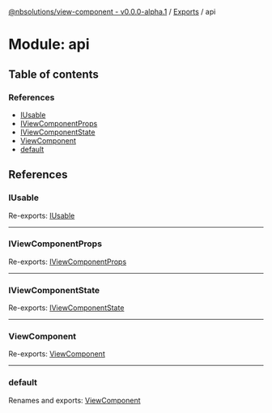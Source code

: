 [@nbsolutions/view-component - v0.0.0-alpha.1](../README.md) / [Exports](../modules.md) / api

# Module: api

## Table of contents

### References

- [IUsable](api.md#iusable)
- [IViewComponentProps](api.md#iviewcomponentprops)
- [IViewComponentState](api.md#iviewcomponentstate)
- [ViewComponent](api.md#viewcomponent)
- [default](api.md#default)

## References

### IUsable

Re-exports: [IUsable](../interfaces/IUsable.IUsable-1.md)

___

### IViewComponentProps

Re-exports: [IViewComponentProps](ViewComponent.md#iviewcomponentprops)

___

### IViewComponentState

Re-exports: [IViewComponentState](ViewComponent.md#iviewcomponentstate)

___

### ViewComponent

Re-exports: [ViewComponent](../classes/ViewComponent.ViewComponent-1.md)

___

### default

Renames and exports: [ViewComponent](../classes/ViewComponent.ViewComponent-1.md)
